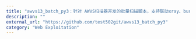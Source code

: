 ```yaml
---
title: "awvs13_batch_py3：针对 AWVS扫描器开发的批量扫描脚本，支持联动xray、burp、w13scan等被动批量"
description: ""
external_url: "https://github.com/test502git/awvs13_batch_py3"
category: "Web Exploitation"
---
```

